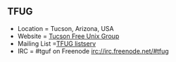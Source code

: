 ## TFUG
+ Location = Tucson, Arizona, USA
+ Website = [Tucson Free Unix Group](http://www.tfug.org)
+ Mailing List =[TFUG listserv](http://www.tfug.org/listserv.html)
+ IRC = #tguf on Freenode [irc://irc.freenode.net/#tfug](irc://irc.freenode.net/#tfug)
